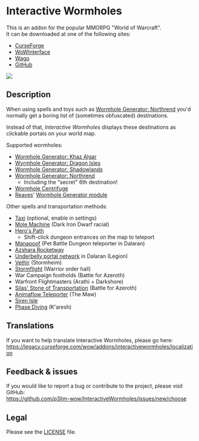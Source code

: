 # Interactive Wormholes

This is an addon for the popular MMORPG "World of Warcraft".  
It can be downloaded at one of the following sites:

- [CurseForge](https://www.curseforge.com/wow/addons/interactivewormholes)
- [WoWInterface](https://wowinterface.com/downloads/info24119)
- [Wago](https://addons.wago.io/addons/interactivewormholes)
- [GitHub](https://github.com/p3lim-wow/InteractiveWormholes/releases)

[![](https://shields.io/badge/paypal-support_development-red?logo=paypal&style=for-the-badge)](https://www.paypal.me/p3lim)

## Description

When using spells and toys such as [Wormhole Generator: Northrend](https://wowhead.com/item=48933) you'd normally get a boring list of (sometimes obfuscated) destinations.

Instead of that, *Interactive Wormholes* displays these destinations as clickable portals on your world map.

Supported wormholes:

- [Wormhole Generator: Khaz Algar](https://www.wowhead.com/item=221966)
- [Wyrmhole Generator: Dragon Isles](https://www.wowhead.com/item=198156)
- [Wormhole Generator: Shadowlands](https://www.wowhead.com/item=172924)
- [Wormhole Generator: Northrend](https://www.wowhead.com/item=48933)
	- Including the "secret" 6th destination!
- [Wormhole Centrifuge](https://www.wowhead.com/item=112059)
- [Reaves](https://www.wowhead.com/item=132523)' [Wormhole Generator module](https://www.wowhead.com/item=132524)

Other spells and transportation methods:

- [Taxi](https://warcraft.wiki.gg/wiki/Flight_path) (optional, enable in settings)
- [Mole Machine](http://www.wowhead.com/spell=265225) (Dark Iron Dwarf racial)
- [Hero's Path](https://www.wowhead.com/spells/uncategorized/name:path+of?filter=28;3;10)
	- Shift-click dungeon entrances on the map to teleport
- [Manapoof](https://www.wowhead.com/npc=121602) (Pet Battle Dungeon teleporter in Dalaran)
- [Azshara Rocketway](https://www.wowhead.com/npc=43217)
- [Underbelly portal network](https://www.wowhead.com/item=138028) in Dalaran (Legion)
- [Vethir](https://www.wowhead.com/npc=108685) (Stormheim)
- [Stormflight](https://www.wowhead.com/npc=96679) (Warrior order hall)
- War Campaign footholds (Battle for Azeroth)
- Warfront Flightmasters (Arathi + Darkshore)
- [Silas' Stone of Transportation](https://www.wowhead.com/item=156632) (Battle for Azeroth)
- [Animaflow Teleporter](https://www.wowhead.com/npc=172925) (The Maw)
- [Siren Isle](https://www.wowhead.com/zone=10416)
- [Phase Diving](https://www.wowhead.com/guide/the-war-within/phase-diving-unlock-rewards) (K'aresh)

## Translations

If you want to help translate Interactive Wormholes, please go here:  
<https://legacy.curseforge.com/wow/addons/interactivewormholes/localization>

## Feedback & issues

If you would like to report a bug or contribute to the project, please visit GitHub:  
<https://github.com/p3lim-wow/InteractiveWormholes/issues/new/choose>

## Legal

Please see the [LICENSE](https://github.com/p3lim-wow/InteractiveWormholes/blob/master/LICENSE.txt) file.
